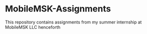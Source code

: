 # MobileMSK-Assignments
This repository contains assignments from my summer internship at MobileMSK LLC henceforth
